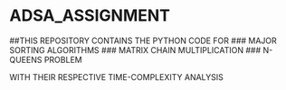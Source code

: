 # ADSA_ASSIGNMENT

##THIS REPOSITORY CONTAINS THE PYTHON CODE FOR 
    ### MAJOR SORTING ALGORITHMS
    ### MATRIX CHAIN MULTIPLICATION
    ### N-QUEENS PROBLEM

WITH THEIR RESPECTIVE TIME-COMPLEXITY ANALYSIS
